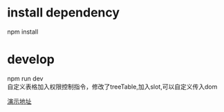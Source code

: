 # install dependency
npm install

# develop
npm run dev <br/>
自定义表格加入权限控制指令，修改了treeTable,加入slot,可以自定义传入dom
<p>
  <a href='https://xiafengaha.github.io/vue-admin/'>演示地址</a>
</p>


